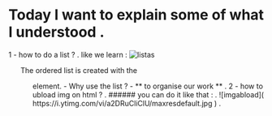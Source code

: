 # Today I want to explain some of what I understood .
 1 - how to do a list ? .
like we learn :
![listas](https://disenowebakus.net/en/images/articles/html-lists-without-order-ul-ordinates-ol-definition-dl.jpg)
<ol> The ordered list is created with the <ol> element.
-  Why use the list ? -
 ** to organise our work ** .
 2 - how to ubload img on html ? . 
 ###### you can do it like that : .
 ![imgabload]( https://i.ytimg.com/vi/a2DRuCliClU/maxresdefault.jpg ) .
